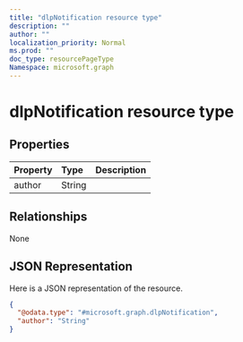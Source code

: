 ```yaml
---
title: "dlpNotification resource type"
description: ""
author: ""
localization_priority: Normal
ms.prod: ""
doc_type: resourcePageType
Namespace: microsoft.graph
---
```



# dlpNotification resource type



## Properties
|Property|Type|Description|
|:---|:---|:---|
|author|String||

## Relationships
None

## JSON Representation
Here is a JSON representation of the resource.
<!-- {
  "blockType": "resource",
  "@odata.type": "microsoft.graph.dlpNotification"
}
-->
``` json
{
  "@odata.type": "#microsoft.graph.dlpNotification",
  "author": "String"
}
```

